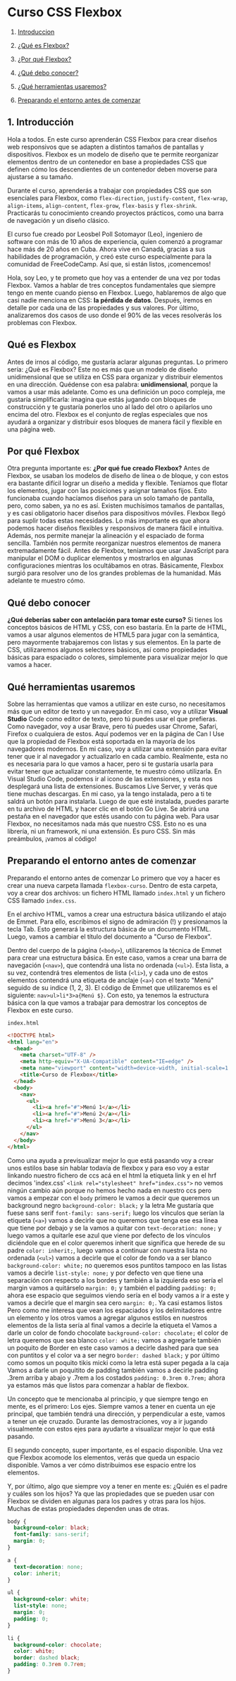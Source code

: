 # Curso CSS Flexbox

1. [Introduccion](#1-introducción)

2. [¿Qué es Flexbox?](#qué-es-flexbox)

3. [¿Por qué Flexbox?](#por-qué-flexbox)

4. [¿Qué debo conocer?](#qué-debo-conocer)

5. [¿Qué herramientas usaremos?](#qué-herramientas-usaremos)

6. [Preparando el entorno antes de comenzar](#preparando-el-entorno-antes-de-comenzar)


## 1. Introducción

Hola a todos. En este curso aprenderán CSS Flexbox para crear diseños web responsivos que se adapten a distintos tamaños de pantallas y dispositivos. Flexbox es un modelo de diseño que te permite reorganizar elementos dentro de un contenedor en base a propiedades CSS que definen cómo los descendientes de un contenedor deben moverse para ajustarse a su tamaño.

Durante el curso, aprenderás a trabajar con propiedades CSS que son esenciales para Flexbox, como `flex-direction`, `justify-content`, `flex-wrap`, `align-items`, `align-content`, `flex-grow`, `flex-basis` y `flex-shrink`. Practicarás tu conocimiento creando proyectos prácticos, como una barra de navegación y un diseño clásico.

El curso fue creado por Leosbel Poll Sotomayor (Leo), ingeniero de software con más de 10 años de experiencia, quien comenzó a programar hace más de 20 años en Cuba. Ahora vive en Canadá, gracias a sus habilidades de programación, y creó este curso especialmente para la comunidad de FreeCodeCamp. Así que, si están listos, ¡comencemos!

Hola, soy Leo, y te prometo que hoy vas a entender de una vez por todas Flexbox. Vamos a hablar de tres conceptos fundamentales que siempre tengo en mente cuando pienso en Flexbox. Luego, hablaremos de algo que casi nadie menciona en CSS: **la pérdida de datos**. Después, iremos en detalle por cada una de las propiedades y sus valores. Por último, analizaremos dos casos de uso donde el 90% de las veces resolverás los problemas con Flexbox.

## Qué es Flexbox

Antes de irnos al código, me gustaría aclarar algunas preguntas. Lo primero sería: ¿Qué es Flexbox? Este no es más que un modelo de diseño unidimensional que se utiliza en CSS para organizar y distribuir elementos en una dirección. Quédense con esa palabra: **unidimensional**, porque la vamos a usar más adelante. Como es una definición un poco compleja, me gustaría simplificarla: imagina que estás jugando con bloques de construcción y te gustaría ponerlos uno al lado del otro o apilarlos uno encima del otro. Flexbox es el conjunto de reglas especiales que nos ayudará a organizar y distribuir esos bloques de manera fácil y flexible en una página web.

## Por qué Flexbox

Otra pregunta importante es: **¿Por qué fue creado Flexbox?** Antes de Flexbox, se usaban los modelos de diseño de línea o de bloque, y con estos era bastante difícil lograr un diseño a medida y flexible. Teníamos que flotar los elementos, jugar con las posiciones y asignar tamaños fijos. Esto funcionaba cuando hacíamos diseños para un solo tamaño de pantalla, pero, como saben, ya no es así. Existen muchísimos tamaños de pantallas, y es casi obligatorio hacer diseños para dispositivos móviles. Flexbox llegó para suplir todas estas necesidades. Lo más importante es que ahora podemos hacer diseños flexibles y responsivos de manera fácil e intuitiva. Además, nos permite manejar la alineación y el espaciado de forma sencilla. También nos permite reorganizar nuestros elementos de manera extremadamente fácil. Antes de Flexbox, teníamos que usar JavaScript para manipular el DOM o duplicar elementos y mostrarlos en algunas configuraciones mientras los ocultábamos en otras. Básicamente, Flexbox surgió para resolver uno de los grandes problemas de la humanidad. Más adelante te muestro cómo.

## Qué debo conocer

**¿Qué deberías saber con antelación para tomar este curso?** Si tienes los conceptos básicos de HTML y CSS, con eso bastaría. En la parte de HTML, vamos a usar algunos elementos de HTML5 para jugar con la semántica, pero mayormente trabajaremos con listas y sus elementos. En la parte de CSS, utilizaremos algunos selectores básicos, así como propiedades básicas para espaciado o colores, simplemente para visualizar mejor lo que vamos a hacer.

## Qué herramientas usaremos

Sobre las herramientas que vamos a utilizar en este curso, no necesitamos más que un editor de texto y un navegador. En mi caso, voy a utilizar **Visual Studio** Code como editor de texto, pero tú puedes usar el que prefieras. Como navegador, voy a usar Brave, pero tú puedes usar Chrome, Safari, Firefox o cualquiera de estos. Aquí podemos ver en la página de Can I Use que la propiedad de Flexbox está soportada en la mayoría de los navegadores modernos. En mi caso, voy a utilizar una extensión para evitar tener que ir al navegador y actualizarlo en cada cambio. Realmente, esta no es necesaria para lo que vamos a hacer, pero si te gustaría usarla para evitar tener que actualizar constantemente, te muestro cómo utilizarla. En Visual Studio Code, podemos ir al icono de las extensiones, y esta nos desplegará una lista de extensiones. Buscamos Live Server, y verás que tiene muchas descargas. En mi caso, ya la tengo instalada, pero a ti te saldrá un botón para instalarla. Luego de que esté instalada, puedes pararte en tu archivo de HTML y hacer clic en el botón Go Live. Se abrirá una pestaña en el navegador que estés usando con tu página web. Para usar Flexbox, no necesitamos nada más que nuestro CSS. Esto no es una librería, ni un framework, ni una extensión. Es puro CSS. Sin más preámbulos, ¡vamos al código!

## Preparando el entorno antes de comenzar

Preparando el entorno antes de comenzar
Lo primero que voy a hacer es crear una nueva carpeta llamada `flexbox-curso`. Dentro de esta carpeta, voy a crear dos archivos: un fichero HTML llamado `index.html` y un fichero CSS llamado `index.css`.

En el archivo HTML, vamos a crear una estructura básica utilizando el atajo de Emmet. Para ello, escribimos el signo de admiración (!) y presionamos la tecla Tab. Esto generará la estructura básica de un documento HTML. Luego, vamos a cambiar el título del documento a "Curso de Flexbox".

Dentro del cuerpo de la página (`<body>`), utilizaremos la técnica de Emmet para crear una estructura básica. En este caso, vamos a crear una barra de navegación (`<nav>`), que contendrá una lista no ordenada (`<ul>`). Esta lista, a su vez, contendrá tres elementos de lista (`<li>`), y cada uno de estos elementos contendrá una etiqueta de anclaje (`<a>`) con el texto "Menú" seguido de su indice (1, 2, 3). El código de Emmet que utilizaremos es el siguiente: `nav>ul>li*3>a{Menú $}`.
Con esto, ya tenemos la estructura básica con la que vamos a trabajar para demostrar los conceptos de Flexbox en este curso.

`index.html`

```html
<!DOCTYPE html>
<html lang="en">
  <head>
    <meta charset="UTF-8" />
    <meta http-equiv="X-UA-Compatible" content="IE=edge" />
    <meta name="viewport" content="width=device-width, initial-scale=1.0" />
    <title>Curso de Flexbox</title>
  </head>
  <body>
    <nav>
      <ul>
        <li><a href="#">Menú 1</a></li>
        <li><a href="#">Menú 2</a></li>
        <li><a href="#">Menú 3</a></li>
      </ul>
    </nav>
  </body>
</html>
```

Como una ayuda a previsualizar mejor lo que está pasando voy a crear unos estilos base sin hablar todavía de flexbox y para eso voy a estar linkando nuestro fichero de ccs acá en el html la etiqueta link y en el hrf decimos 'index.css'
`<link rel="stylesheet" href="index.css">` no vemos ningún cambio aún porque no hemos hecho nada en nuestro ccs pero vamos a empezar con el `body` primero le vamos a decir que queremos un background negro `background-color: black;` y la letra Me gustaría que fuese sans serif `font-family: sans-serif;` luego los vínculos que serían la etiqueta (`<a>`) vamos a decirle que no queremos que tenga ese esa línea que tiene por debajo y se la vamos a quitar con `text-decoration: none;` y luego vamos a quitarle ese azul que viene por defecto de los vínculos diciéndole que en el color queremos inherit que significa que herede de su padre `color: inherit;`, luego vamos a continuar con nuestra lista no ordenada (`<ul>`) vamos a decirle que el color de fondo va a ser blanco `background-color: white;` no queremos esos puntitos tampoco en las listas vamos a decirle `list-style: none;` y por defecto ven que tiene una separación con respecto a los bordes y también a la izquierda eso sería el margin vamos a quitárselo `margin: 0;` y también el padding `padding: 0;` ahora ese espacio que seguimos viendo sería en el body vamos a ir a este y vamos a decirle que el margin sea cero `margin: 0;`. Ya casi estamos listos Pero como me interesa que vean los espaciados y los delimitadores entre un elemento y los otros vamos a agregar algunos estilos en nuestros elementos de la lista sería al final vamos a decirle la etiqueta el Vamos a darle un color de fondo chocolate `background-color: chocolate;` el color de letra queremos que sea blanco `color: white;` vamos a agregarle también un poquito de Border en este caso vamos a decirle dashed para que sea con puntitos y el color va a ser negro `border: dashed black;` y por último como somos un poquito tikis micki como la letra está super pegada a la caja Vamos a darle un poquitito de padding también vamos a decirle padding .3rem arriba y abajo y .7rem a los costados `padding: 0.3rem 0.7rem;` ahora ya estamos más que listos para comenzar a hablar de flexbox.

Un concepto que te mencionaba al principio, y que siempre tengo en mente, es el primero: Los ejes. Siempre vamos a tener en cuenta un eje principal, que también tendrá una dirección, y perpendicular a este, vamos a tener un eje cruzado. Durante las demostraciones, voy a ir jugando visualmente con estos ejes para ayudarte a visualizar mejor lo que está pasando.

El segundo concepto, super importante, es el espacio disponible. Una vez que Flexbox acomode los elementos, verás que queda un espacio disponible. Vamos a ver cómo distribuimos ese espacio entre los elementos.

Y, por último, algo que siempre voy a tener en mente es: ¿Quién es el padre y cuáles son los hijos? Ya que las propiedades que se pueden usar con Flexbox se dividen en algunas para los padres y otras para los hijos. Muchas de estas propiedades dependen unas de otras.

```css
body {
  background-color: black;
  font-family: sans-serif;
  margin: 0;
}

a {
  text-decoration: none;
  color: inherit;
}

ul {
  background-color: white;
  list-style: none;
  margin: 0;
  padding: 0;
}

li {
  background-color: chocolate;
  color: white;
  border: dashed black;
  padding: 0.3rem 0.7rem;
}
```